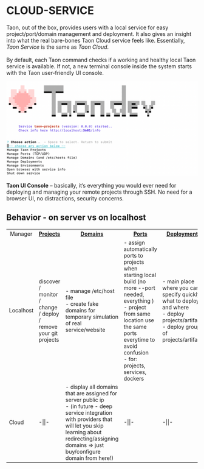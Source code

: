 # CLOUD-SERVICE

Taon, out of the box, provides users with a local service for easy project/port/domain management and deployment. It also gives an insight into what the real bare-bones Taon Cloud service feels like. Essentially, *Taon Service* is the same as *Taon Cloud*.
<br>
<br>
By default, each Taon command checks if a working and healthy local Taon service is available. If not, a new terminal console inside the system starts with the Taon user-friendly UI console.


![alt text](image-3.png)

**Taon UI Console** – basically, it’s everything you would ever need for deploying and managing your remote projects through SSH. No need for a browser UI, no distractions, security concerns. 

## Behavior - on server vs on localhost
<table>
  <tr>
    <th style="font-weight: normal">Manager</th>
    <th><u>Projects</u></th>
    <th><u>Domains</u></th>
    <th><u>Ports</u></th>
    <th><u>Deployments</u></th>
    <th><u>Environments</u></th>
  </tr>
  <tr>
    <td>Localhost</td>
    <td>discover / monitor / change / deploy / remove your git projects</td>
    <td>
      - manage /etc/host file<br />
      - create fake domains for temporary simulation of real service/website
    </td>
    <td>
      - assign automatically ports to projects when starting local build (no
      more --port needed, everything )<br />
      - project from same location use the same ports everytime to avoid
      confusion <br />
      - for: projects, services, dockers
    </td>
    <td>
      - main place where you can specify quickly what to deploy and where<br />
      - deploy projects/artifacts<br />
      - deploy groups of projects/artifacts<br />
    </td>
    <td>
      modify/preview environment assigned for each deployed project artifact
    </td>
  </tr>
  <tr>
    <td>Cloud</td>
    <td>-||-</td>
    <td>
      - display all domains that are assigned for server public ip<br />
      - (in future - deep service integration with providers that will let you
      skip learning about redirecting/assigning domains => just buy/configure
      domain from here!)
    </td>
    <td>-||-</td>
    <td>-||-</td>
    <td>-||-</td>
  </tr>
</table>
